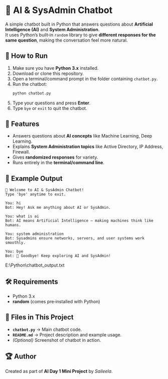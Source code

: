 # 🤖 AI & SysAdmin Chatbot

A simple chatbot built in Python that answers questions about **Artificial Intelligence (AI)** and **System Administration**.  
It uses Python’s built‑in `random` library to give **different responses for the same question**, making the conversation feel more natural.

## 📌 How to Run
1. Make sure you have **Python 3.x** installed.
2. Download or clone this repository.
3. Open a terminal/command prompt in the folder containing `chatbot.py`.
4. Run the chatbot:
   ```bash
   python chatbot.py
   ```
5. Type your questions and press **Enter**.
6. Type `bye` or `exit` to quit the chatbot.

## 🎯 Features
- Answers questions about **AI concepts** like Machine Learning, Deep Learning.
- Explains **System Administration topics** like Active Directory, IP Address, Firewall.
- Gives **randomized responses** for variety.
- Runs entirely in the **terminal/command line**.

## 💬 Example Output

```plaintext
🤖 Welcome to AI & SysAdmin Chatbot!
Type 'bye' anytime to exit.

You: hi
Bot: Hey! Ask me anything about AI or SysAdmin.

You: what is ai
Bot: AI means Artificial Intelligence — making machines think like humans.

You: system administration
Bot: Sysadmins ensure networks, servers, and user systems work smoothly.

You: bye
Bot: 👋 Goodbye! Keep exploring AI and SysAdmin!
```

E:\Python\chatbot_output.txt

## 🛠 Requirements
- Python 3.x  
- **random** (comes pre‑installed with Python)
## 📂 Files in This Project
- **`chatbot.py`** → Main chatbot code.
- **`README.md`** → Project description and example usage.
- *(Optional)* Screenshot of chatbot in action.
## 🏆 Author
Created as part of **AI Day 1 Mini Project** by *Saileela*.

